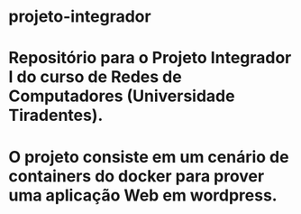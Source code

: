 # projeto-integrador
# Repositório para o Projeto Integrador I do curso de Redes de Computadores (Universidade Tiradentes). 
# O projeto consiste em um cenário de containers do docker para prover uma aplicação Web em wordpress. 


